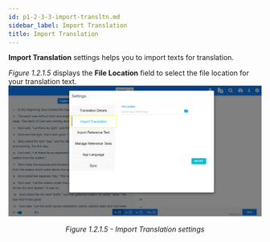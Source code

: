 ```yaml
---
id: p1-2-3-3-import-transltn.md
sidebar_label: Import Translation
title: Import Translation
---
```




**Import Translation** settings helps you to import texts for translation.

*Figure 1.2.1.5* displays the **File Location** field to select the file location for your translation text.
![alt text](../../../../../../static/AutographaLiveImages/Getting_Started/import-translation-fig-1.2.1.5.jpg 'Import Translation settings')
<div align="center"style="font-style: italic;"
>Figure 1.2.1.5 - Import Translation settings</div>

